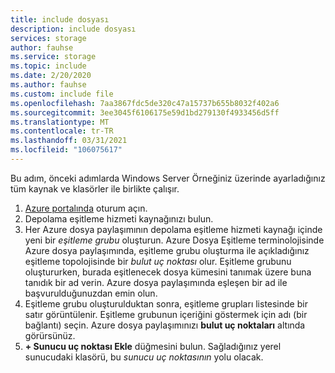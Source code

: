 ```yaml
---
title: include dosyası
description: include dosyası
services: storage
author: fauhse
ms.service: storage
ms.topic: include
ms.date: 2/20/2020
ms.author: fauhse
ms.custom: include file
ms.openlocfilehash: 7aa3867fdc5de320c47a15737b655b8032f402a6
ms.sourcegitcommit: 3ee3045f6106175e59d1bd279130f4933456d5ff
ms.translationtype: MT
ms.contentlocale: tr-TR
ms.lasthandoff: 03/31/2021
ms.locfileid: "106075617"
---
```

Bu adım, önceki adımlarda Windows Server Örneğiniz üzerinde ayarladığınız tüm kaynak ve klasörler ile birlikte çalışır.

1. [Azure portalında](https://portal.azure.com) oturum açın.
1. Depolama eşitleme hizmeti kaynağınızı bulun.
1. Her Azure dosya paylaşımının depolama eşitleme hizmeti kaynağı içinde yeni bir *eşitleme grubu* oluşturun. Azure Dosya Eşitleme terminolojisinde Azure dosya paylaşımında, eşitleme grubu oluşturma ile açıkladığınız eşitleme topolojisinde bir *bulut uç noktası* olur. Eşitleme grubunu oluştururken, burada eşitlenecek dosya kümesini tanımak üzere buna tanıdık bir ad verin. Azure dosya paylaşımında eşleşen bir ad ile başvurulduğunuzdan emin olun.
1. Eşitleme grubu oluşturulduktan sonra, eşitleme grupları listesinde bir satır görüntülenir. Eşitleme grubunun içeriğini göstermek için adı (bir bağlantı) seçin. Azure dosya paylaşımınızı **bulut uç noktaları** altında görürsünüz.
1. **+ Sunucu uç noktası Ekle** düğmesini bulun. Sağladığınız yerel sunucudaki klasörü, bu *sunucu uç noktasının* yolu olacak.

